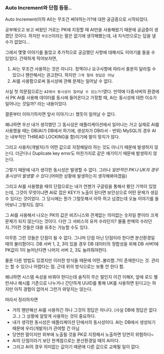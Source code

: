 ### Auto Increment와 단점 등등..
 
Auto Increment(이하 AI)는 무조건 써야하는가?에 대한 궁금증으로 시작되었다.

공부해오고 보고 써왔던 거로는 PK에 지정할 때 AI만을 사용해왔기 때문에 궁금증이 생겼던 것이다. 
하지만 `무조건`이라는 말은 없기에 생각해봤는데, 내 지식만으로는 답을 낼 수가 없었다...

그래서 몇몇 이야기를 들었고 추가적으로 궁금했던 사항에 대해서도 이야기를 들을 수 있었다. 간략하게 적어보자면, 

1. AI는 무조건 사용하는 것은 아니다. 정책이나 요구사항에 따라서 충분히 달라질 수 있으나 웬만해서는 권고한다. 하지만 `그게 절대 정답은 아님`
2. AI를 사용함으로써 동시성에 관해 문제는 일어날 수 없다.

사실 첫 의문점으로는 `AI에서 동시성이 일어날 수 있는가?`였다. 만약에 다중서버의 환경에서 PK AI를 사용해
데이터를 동시에 들어온다고 가정할 때, AI는 동시성에 대한 이슈가 일어나는 것일까? 라는 내용이었다.

결론부터 이야기하자면 앞서 이야기`(2)` 했듯이 일어날 수 없다.

왜냐하면 우선 내가 생각했던 그 동시성은 애플리케이션에서 일어나는 거고
실제로 AI를 사용했을 때는 DB(AI가 DB에서 하기에, 생성자가 DB라서 - 번외) MySQL의 경우 AI는 내부적인 THREAD LOCKING을 함)이기에 말이 맞지가 않다.

그리고 사용자(개발자)가 어떤 값으로 지정해달라 하는 것도 아니기 때문에 발생하지 않는다. 더군다나 Duplicate key error도 마찬가지로 같은 얘기이기 때문에 발생하지 않는다.

그렇기 때문에 내가 생각한 동시성은 발생할 수 없다. 그러나 _일반적인 PK나 UK의 경우 동시성이 발생할 수 있다._(어떠한 상황에 발생하는지 생각해봐야겠음)

그리고 AI를 사용했을 때의 단점으로는 내가 언젠가 구글링을 통해서 봤던 기억이 있었는데, 그것이 무엇이냐면
AI로 잡은 KEY가 노출이 된다면 보안상으로 어떤 문제가 생길 수 있다는 것이었다. 그 당시에는 뭔가 그럴듯해서 아하 하고 넘겼는데
오늘 이야기를 들어보니 그렇지도 않다.

그 AI를 사용해서 나오는 PK의 값은 비즈니스와 관계없는 의미없는 숫자일 뿐이라 크게 문제가 되지 않는다는 것이다.
다만 그 서비스의 유저 수라던지? 물품 판매의 수라던지..?이런 것들은 대충 유추는 가능할 수도 있다.

아무튼 그런 것들은 단점이 될 수 없다. 그나마 단점 아닌 단점이라 한다면 분산환경일 때의 불리함이다.
DB 서버 1, 2, 3이 있을 경우 DB 데이터의 정합성을 위해 DB 서버1에 PK값이 1이 늘어난다면 나머지 서버 2, 3도 늘려줘야한다.

물론 다른 방법도 있겠지만 이러한 방식들 때문에 어떤..불리함..?이 존재한다는 것. 관리는 할 수 있으나 어렵다는 점. 근데 위의 방식으로는 보통 안 한다 함.

왜냐하면 시스템 속성을 바꿔야 한다는데 솔직히 무슨 말인지 이건 이해X, 앞에 로드 밸런서나 해시를 기준으로 나누거나 간단하게 UUID를 통해 UK를 사용하면 된다고는 하지만 아직 경험이 없어서 그런가
와닿지는 않는다.

따라서 정리하자면

- 거의 웬만해선 AI를 사용하긴 하나 그것이 정답은 아니다. (사실 DB에 정답은 없다고..) 그 상황에 알맞게 사용하는 것이 중요하다.
- 내가 생각한 동시성은 애플리케이션 단에서의 동시성이다. AI는 DB에서 생성되기 때문에 우리(개발자)가 관여할 건 아님
- 당연한 말이지만 외부에 노출될 것을 PK로 지정해서 노출하면 당연히 위험하다~
- AI의 단점이라기 보단 한계점으로는 분산환경일 때의 AI이다.
- 그리고 AI의 경우 의미없는 값이기 때문에 다른 값으로 교체될 일이 없다.